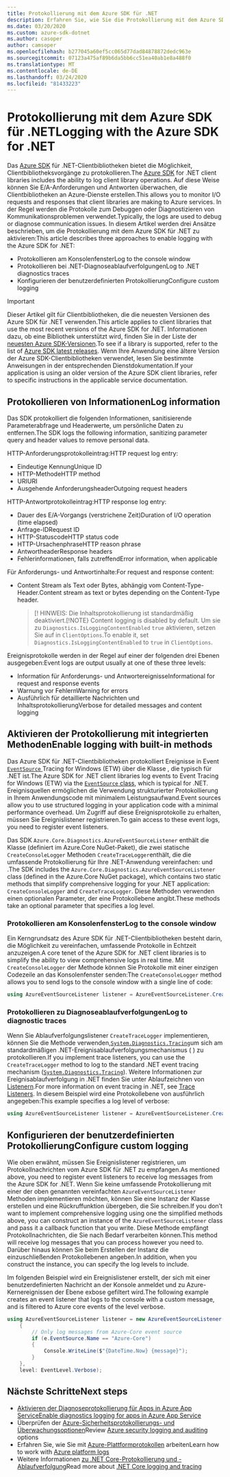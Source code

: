 ```yaml
---
title: Protokollierung mit dem Azure SDK für .NET
description: Erfahren Sie, wie Sie die Protokollierung mit dem Azure SDK für .NET-Clientbibliotheken aktivieren
ms.date: 03/20/2020
ms.custom: azure-sdk-dotnet
ms.author: casoper
author: camsoper
ms.openlocfilehash: b277045a60ef5cc065d77dad84878872dedc963e
ms.sourcegitcommit: 07123a475af89b6da5bb6cc51ea40ab1e8a488f0
ms.translationtype: MT
ms.contentlocale: de-DE
ms.lasthandoff: 03/24/2020
ms.locfileid: "81433223"
---
```

# <a name="logging-with-the-azure-sdk-for-net"></a><span data-ttu-id="e047d-103">Protokollierung mit dem Azure SDK für .NET</span><span class="sxs-lookup"><span data-stu-id="e047d-103">Logging with the Azure SDK for .NET</span></span>

<span data-ttu-id="e047d-104">Das [Azure SDK](https://azure.microsoft.com/downloads/) für .NET-Clientbibliotheken bietet die Möglichkeit, Clientbibliotheksvorgänge zu protokollieren.</span><span class="sxs-lookup"><span data-stu-id="e047d-104">The [Azure SDK](https://azure.microsoft.com/downloads/) for .NET client libraries includes the ability to log client library operations.</span></span> <span data-ttu-id="e047d-105">Auf diese Weise können Sie E/A-Anforderungen und Antworten überwachen, die Clientbibliotheken an Azure-Dienste erstellen.</span><span class="sxs-lookup"><span data-stu-id="e047d-105">This allows you to monitor I/O requests and responses that client libraries are making to Azure services.</span></span> <span data-ttu-id="e047d-106">In der Regel werden die Protokolle zum Debuggen oder Diagnostizieren von Kommunikationsproblemen verwendet.</span><span class="sxs-lookup"><span data-stu-id="e047d-106">Typically, the logs are used to debug or diagnose communication issues.</span></span> <span data-ttu-id="e047d-107">In diesem Artikel werden drei Ansätze beschrieben, um die Protokollierung mit dem Azure SDK für .NET zu aktivieren:</span><span class="sxs-lookup"><span data-stu-id="e047d-107">This article describes three approaches to enable logging with the Azure SDK for .NET:</span></span>

- <span data-ttu-id="e047d-108">Protokollieren am Konsolenfenster</span><span class="sxs-lookup"><span data-stu-id="e047d-108">Log to the console window</span></span>
- <span data-ttu-id="e047d-109">Protokollieren bei .NET-Diagnoseablaufverfolgungen</span><span class="sxs-lookup"><span data-stu-id="e047d-109">Log to .NET diagnostics traces</span></span>
- <span data-ttu-id="e047d-110">Konfigurieren der benutzerdefinierten Protokollierung</span><span class="sxs-lookup"><span data-stu-id="e047d-110">Configure custom logging</span></span>

> [!IMPORTANT]
> <span data-ttu-id="e047d-111">Dieser Artikel gilt für Clientbibliotheken, die die neuesten Versionen des Azure SDK für .NET verwenden.</span><span class="sxs-lookup"><span data-stu-id="e047d-111">This article applies to client libraries that use the most recent versions of the Azure SDK for .NET.</span></span> <span data-ttu-id="e047d-112">Informationen dazu, ob eine Bibliothek unterstützt wird, finden Sie in der Liste der [neuesten Azure SDK-Versionen](https://azure.github.io/azure-sdk/releases/latest/index.html).</span><span class="sxs-lookup"><span data-stu-id="e047d-112">To see if a library is supported, refer to the list of [Azure SDK latest releases](https://azure.github.io/azure-sdk/releases/latest/index.html).</span></span> <span data-ttu-id="e047d-113">Wenn Ihre Anwendung eine ältere Version der Azure SDK-Clientbibliotheken verwendet, lesen Sie bestimmte Anweisungen in der entsprechenden Dienstdokumentation.</span><span class="sxs-lookup"><span data-stu-id="e047d-113">If your application is using an older version of the Azure SDK client libraries, refer to specific instructions in the applicable service documentation.</span></span>

## <a name="log-information"></a><span data-ttu-id="e047d-114">Protokollieren von Informationen</span><span class="sxs-lookup"><span data-stu-id="e047d-114">Log information</span></span>

<span data-ttu-id="e047d-115">Das SDK protokolliert die folgenden Informationen, sanitisierende Parameterabfrage und Headerwerte, um persönliche Daten zu entfernen.</span><span class="sxs-lookup"><span data-stu-id="e047d-115">The SDK logs the following information, sanitizing parameter query and header values to remove personal data.</span></span>

<span data-ttu-id="e047d-116">HTTP-Anforderungsprotokolleintrag:</span><span class="sxs-lookup"><span data-stu-id="e047d-116">HTTP request log entry:</span></span>

- <span data-ttu-id="e047d-117">Eindeutige Kennung</span><span class="sxs-lookup"><span data-stu-id="e047d-117">Unique ID</span></span>
- <span data-ttu-id="e047d-118">HTTP-Methode</span><span class="sxs-lookup"><span data-stu-id="e047d-118">HTTP method</span></span>
- <span data-ttu-id="e047d-119">URI</span><span class="sxs-lookup"><span data-stu-id="e047d-119">URI</span></span>
- <span data-ttu-id="e047d-120">Ausgehende Anforderungsheader</span><span class="sxs-lookup"><span data-stu-id="e047d-120">Outgoing request headers</span></span>

<span data-ttu-id="e047d-121">HTTP-Antwortprotokolleintrag:</span><span class="sxs-lookup"><span data-stu-id="e047d-121">HTTP response log entry:</span></span>

- <span data-ttu-id="e047d-122">Dauer des E/A-Vorgangs (verstrichene Zeit)</span><span class="sxs-lookup"><span data-stu-id="e047d-122">Duration of I/O operation (time elapsed)</span></span>
- <span data-ttu-id="e047d-123">Anfrage-ID</span><span class="sxs-lookup"><span data-stu-id="e047d-123">Request ID</span></span>
- <span data-ttu-id="e047d-124">HTTP-Statuscode</span><span class="sxs-lookup"><span data-stu-id="e047d-124">HTTP status code</span></span>
- <span data-ttu-id="e047d-125">HTTP-Ursachenphrase</span><span class="sxs-lookup"><span data-stu-id="e047d-125">HTTP reason phrase</span></span>
- <span data-ttu-id="e047d-126">Antwortheader</span><span class="sxs-lookup"><span data-stu-id="e047d-126">Response headers</span></span>
- <span data-ttu-id="e047d-127">Fehlerinformationen, falls zutreffend</span><span class="sxs-lookup"><span data-stu-id="e047d-127">Error information, when applicable</span></span>

<span data-ttu-id="e047d-128">Für Anforderungs- und Antwortinhalte:</span><span class="sxs-lookup"><span data-stu-id="e047d-128">For request and response content:</span></span>

- <span data-ttu-id="e047d-129">Content Stream als Text oder Bytes, abhängig vom Content-Type-Header.</span><span class="sxs-lookup"><span data-stu-id="e047d-129">Content stream as text or bytes depending on the Content-Type header.</span></span>
     > <span data-ttu-id="e047d-130">[! HINWEIS: Die Inhaltsprotokollierung ist standardmäßig deaktiviert.</span><span class="sxs-lookup"><span data-stu-id="e047d-130">[!NOTE} Content logging is disabled by default.</span></span> <span data-ttu-id="e047d-131">Um sie zu `Diagnostics.IsLoggingContentEnabled` `true` aktivieren, setzen Sie auf in `ClientOptions`.</span><span class="sxs-lookup"><span data-stu-id="e047d-131">To enable it, set `Diagnostics.IsLoggingContentEnabled` to `true` in `ClientOptions`.</span></span>

<span data-ttu-id="e047d-132">Ereignisprotokolle werden in der Regel auf einer der folgenden drei Ebenen ausgegeben:</span><span class="sxs-lookup"><span data-stu-id="e047d-132">Event logs are output usually at one of these three levels:</span></span>

- <span data-ttu-id="e047d-133">Information für Anforderungs- und Antwortereignisse</span><span class="sxs-lookup"><span data-stu-id="e047d-133">Informational for request and response events</span></span>
- <span data-ttu-id="e047d-134">Warnung vor Fehlern</span><span class="sxs-lookup"><span data-stu-id="e047d-134">Warning for errors</span></span>
- <span data-ttu-id="e047d-135">Ausführlich für detaillierte Nachrichten und Inhaltsprotokollierung</span><span class="sxs-lookup"><span data-stu-id="e047d-135">Verbose for detailed messages and content logging</span></span>

## <a name="enable-logging-with-built-in-methods"></a><span data-ttu-id="e047d-136">Aktivieren der Protokollierung mit integrierten Methoden</span><span class="sxs-lookup"><span data-stu-id="e047d-136">Enable logging with built-in methods</span></span>

<span data-ttu-id="e047d-137">Das Azure SDK für .NET-Clientbibliotheken protokolliert Ereignisse in Event [ `EventSource` ](/dotnet/api/system.diagnostics.tracing.eventsource)Tracing for Windows (ETW) über die Klasse , die typisch für .NET ist.</span><span class="sxs-lookup"><span data-stu-id="e047d-137">The Azure SDK for .NET client libraries log events to Event Tracing for Windows (ETW) via the [`EventSource` class](/dotnet/api/system.diagnostics.tracing.eventsource), which is typical for .NET.</span></span> <span data-ttu-id="e047d-138">Ereignisquellen ermöglichen die Verwendung strukturierter Protokollierung in Ihrem Anwendungscode mit minimalem Leistungsaufwand.</span><span class="sxs-lookup"><span data-stu-id="e047d-138">Event sources allow you to use structured logging in your application code with a minimal performance overhead.</span></span> <span data-ttu-id="e047d-139">Um Zugriff auf diese Ereignisprotokolle zu erhalten, müssen Sie Ereignislistener registrieren.</span><span class="sxs-lookup"><span data-stu-id="e047d-139">To gain access to these event logs, you need to register event listeners.</span></span>

<span data-ttu-id="e047d-140">Das SDK `Azure.Core.Diagnostics.AzureEventSourceListener` enthält die Klasse (definiert im Azure.Core NuGet-Paket), die zwei statische `CreateConsoleLogger` Methoden `CreateTraceLogger`enthält, die die umfassende Protokollierung für Ihre .NET-Anwendung vereinfachen: und .</span><span class="sxs-lookup"><span data-stu-id="e047d-140">The SDK includes the `Azure.Core.Diagnostics.AzureEventSourceListener` class (defined in the Azure.Core NuGet package), which contains two static methods that simplify comprehensive logging for your .NET application: `CreateConsoleLogger` and `CreateTraceLogger`.</span></span> <span data-ttu-id="e047d-141">Diese Methoden verwenden einen optionalen Parameter, der eine Protokollebene angibt.</span><span class="sxs-lookup"><span data-stu-id="e047d-141">These methods take an optional parameter that specifies a log level.</span></span>

### <a name="log-to-the-console-window"></a><span data-ttu-id="e047d-142">Protokollieren am Konsolenfenster</span><span class="sxs-lookup"><span data-stu-id="e047d-142">Log to the console window</span></span>

<span data-ttu-id="e047d-143">Ein Kerngrundsatz des Azure SDK für .NET-Clientbibliotheken besteht darin, die Möglichkeit zu vereinfachen, umfassende Protokolle in Echtzeit anzuzeigen.</span><span class="sxs-lookup"><span data-stu-id="e047d-143">A core tenet of the Azure SDK for .NET client libraries is to simplify the ability to view comprehensive logs in real time.</span></span> <span data-ttu-id="e047d-144">Mit `CreateConsoleLogger` der Methode können Sie Protokolle mit einer einzigen Codezeile an das Konsolenfenster senden:</span><span class="sxs-lookup"><span data-stu-id="e047d-144">The `CreateConsoleLogger` method allows you to send logs to the console window with a single line of code:</span></span>

```csharp
using AzureEventSourceListener listener = AzureEventSourceListener.CreateConsoleLogger();
```

### <a name="log-to-diagnostic-traces"></a><span data-ttu-id="e047d-145">Protokollieren zu Diagnoseablaufverfolgungen</span><span class="sxs-lookup"><span data-stu-id="e047d-145">Log to diagnostic traces</span></span>

<span data-ttu-id="e047d-146">Wenn Sie Ablaufverfolgungslistener `CreateTraceLogger` implementieren, können Sie die Methode verwenden,[`System.Diagnostics.Tracing`](https://docs.microsoft.com/dotnet/api/system.diagnostics.tracing)um sich am standardmäßigen .NET-Ereignisablaufverfolgungsmechanismus ( ) zu protokollieren.</span><span class="sxs-lookup"><span data-stu-id="e047d-146">If you implement trace listeners, you can use the `CreateTraceLogger` method to log to the standard .NET event tracing mechanism ([`System.Diagnostics.Tracing`](https://docs.microsoft.com/dotnet/api/system.diagnostics.tracing)).</span></span> <span data-ttu-id="e047d-147">Weitere Informationen zur Ereignisablaufverfolgung in .NET finden Sie unter Ablaufzeichnen von [Listenern](https://docs.microsoft.com/dotnet/framework/debug-trace-profile/trace-listeners).</span><span class="sxs-lookup"><span data-stu-id="e047d-147">For more information on event tracing in .NET, see [Trace Listeners](https://docs.microsoft.com/dotnet/framework/debug-trace-profile/trace-listeners).</span></span> <span data-ttu-id="e047d-148">In diesem Beispiel wird eine Protokollebene von ausführlich angegeben:</span><span class="sxs-lookup"><span data-stu-id="e047d-148">This example specifies a log level of verbose:</span></span>

```csharp
using AzureEventSourceListener listener = AzureEventSourceListener.CreateTraceLogger(EventLevel.Verbose);
```

## <a name="configure-custom-logging"></a><span data-ttu-id="e047d-149">Konfigurieren der benutzerdefinierten Protokollierung</span><span class="sxs-lookup"><span data-stu-id="e047d-149">Configure custom logging</span></span>

<span data-ttu-id="e047d-150">Wie oben erwähnt, müssen Sie Ereignislistener registrieren, um Protokollnachrichten vom Azure SDK für .NET zu empfangen.</span><span class="sxs-lookup"><span data-stu-id="e047d-150">As mentioned above, you need to register event listeners to receive log messages from the Azure SDK for .NET.</span></span> <span data-ttu-id="e047d-151">Wenn Sie keine umfassende Protokollierung mit einer der oben genannten vereinfachten `AzureEventSourceListener` Methoden implementieren möchten, können Sie eine Instanz der Klasse erstellen und eine Rückruffunktion übergeben, die Sie schreiben.</span><span class="sxs-lookup"><span data-stu-id="e047d-151">If you don’t want to implement comprehensive logging using one the simplified methods above, you can construct an instance of the `AzureEventSourceListener` class and pass it a callback function that you write.</span></span> <span data-ttu-id="e047d-152">Diese Methode empfängt Protokollnachrichten, die Sie nach Bedarf verarbeiten können.</span><span class="sxs-lookup"><span data-stu-id="e047d-152">This method will receive log messages that you can process however you need to.</span></span> <span data-ttu-id="e047d-153">Darüber hinaus können Sie beim Erstellen der Instanz die einzuschließenden Protokollebenen angeben.</span><span class="sxs-lookup"><span data-stu-id="e047d-153">In addition, when you construct the instance, you can specify the log levels to include.</span></span>

<span data-ttu-id="e047d-154">Im folgenden Beispiel wird ein Ereignislistener erstellt, der sich mit einer benutzerdefinierten Nachricht an der Konsole anmeldet und zu Azure-Kernereignissen der Ebene exbose gefiltert wird.</span><span class="sxs-lookup"><span data-stu-id="e047d-154">The following example creates an event listener that logs to the console with a custom message, and is filtered to Azure core events of the level verbose.</span></span>

```csharp
using AzureEventSourceListener listener = new AzureEventSourceListener((e, message) =>
    {
        // Only log messages from Azure-Core event source
        if (e.EventSource.Name == "Azure-Core")
        {
            Console.WriteLine($"{DateTime.Now} {message}");
        }
    },
    level: EventLevel.Verbose);
```

## <a name="next-steps"></a><span data-ttu-id="e047d-155">Nächste Schritte</span><span class="sxs-lookup"><span data-stu-id="e047d-155">Next steps</span></span>

- [<span data-ttu-id="e047d-156">Aktivieren der Diagnoseprotokollierung für Apps in Azure App Service</span><span class="sxs-lookup"><span data-stu-id="e047d-156">Enable diagnostics logging for apps in Azure App Service</span></span>](https://docs.microsoft.com/azure/app-service/troubleshoot-diagnostic-logs)
- <span data-ttu-id="e047d-157">Überprüfen der [Azure-Sicherheitsprotokollierungs- und Überwachungsoptionen](https://docs.microsoft.com/azure/security/fundamentals/log-audit)</span><span class="sxs-lookup"><span data-stu-id="e047d-157">Review [Azure security logging and auditing](https://docs.microsoft.com/azure/security/fundamentals/log-audit) options</span></span>
- <span data-ttu-id="e047d-158">Erfahren Sie, wie Sie mit [Azure-Plattformprotokollen](https://docs.microsoft.com/azure/azure-monitor/platform/platform-logs-overview) arbeiten</span><span class="sxs-lookup"><span data-stu-id="e047d-158">Learn how to work with [Azure platform logs](https://docs.microsoft.com/azure/azure-monitor/platform/platform-logs-overview)</span></span>
- <span data-ttu-id="e047d-159">Weitere Informationen [zu .NET Core-Protokollierung und -Ablaufverfolgung](https://docs.microsoft.com/dotnet/core/diagnostics/logging-tracing)</span><span class="sxs-lookup"><span data-stu-id="e047d-159">Read more about [.NET Core logging and tracing](https://docs.microsoft.com/dotnet/core/diagnostics/logging-tracing)</span></span>
